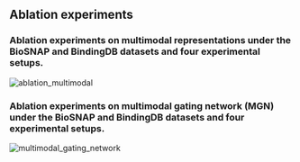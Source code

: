 ## Ablation experiments

### Ablation experiments on multimodal representations under the BioSNAP and BindingDB datasets and four experimental setups.
![ablation_multimodal](Ablatiion_multimodal.png)

### Ablation experiments on multimodal gating network (MGN) under the BioSNAP and BindingDB datasets and four experimental setups.
![multimodal_gating_network](Ablatiion_mgn.png)
